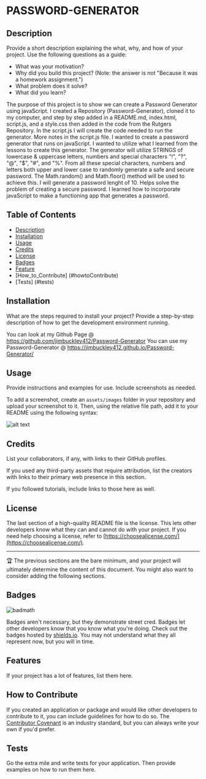 # PASSWORD-GENERATOR

## Description

Provide a short description explaining the what, why, and how of your project. Use the following questions as a guide:

- What was your motivation?
- Why did you build this project? (Note: the answer is not "Because it was a homework assignment.")
- What problem does it solve?
- What did you learn?

The purpose of this project is to show we can create a Password Generator using javaScript. I created a Repository (Password-Generator), cloned it to my computer, and step by step added in a README.md, index.html, script.js, and a style.css then added in the code from the Rutgers Repository.
In the script.js I will create the code needed to run the generator.  More notes in the script.js file. I wanted to create a password generator that runs on javaScript.
I wanted to utilize what I learned from the lessons to create this generator.
The generator will utilize STRINGS of lowercase & uppercase letters, numbers and special characters "!", "?", "@", "$", "#", and "%".  From all these special characters, numbers and letters both upper and lower case to randomly generate a safe and secure password. The Math.random() and Math.floor() method will be used to achieve this. I will generate a password lenght of 10.  Helps solve the problem of creating a secure password. I learned how to incorporate javaScript to make a functioning app that generates a password. 

## Table of Contents 

- [Description](#3)
- [Installation](#installation)
- [Usage](#usage)
- [Credits](#credits)
- [License](#license)
- [Badges](#Badges)
- [Feature](#features)
- [How_to_Contribute] (#howtoContribute)
- [Tests] (#tests)

## Installation

What are the steps required to install your project? Provide a step-by-step description of how to get the development environment running.

You can look at my Github Page @ https://github.com/jimbuckley412/Password-Generator
You can use my Password-Generator @ https://jimbuckley412.github.io/Password-Generator/

## Usage

Provide instructions and examples for use. Include screenshots as needed.

To add a screenshot, create an `assets/images` folder in your repository and upload your screenshot to it. Then, using the relative file path, add it to your README using the following syntax:

![alt text](assets/images/screenshot.png)

## Credits

List your collaborators, if any, with links to their GitHub profiles.

If you used any third-party assets that require attribution, list the creators with links to their primary web presence in this section.

If you followed tutorials, include links to those here as well.

## License

The last section of a high-quality README file is the license. This lets other developers know what they can and cannot do with your project. If you need help choosing a license, refer to [https://choosealicense.com/](https://choosealicense.com/).

---

🏆 The previous sections are the bare minimum, and your project will ultimately determine the content of this document. You might also want to consider adding the following sections.

## Badges

![badmath](https://img.shields.io/github/languages/top/nielsenjared/badmath)

Badges aren't necessary, but they demonstrate street cred. Badges let other developers know that you know what you're doing. Check out the badges hosted by [shields.io](https://shields.io/). You may not understand what they all represent now, but you will in time.

## Features

If your project has a lot of features, list them here.

## How to Contribute

If you created an application or package and would like other developers to contribute to it, you can include guidelines for how to do so. The [Contributor Covenant](https://www.contributor-covenant.org/) is an industry standard, but you can always write your own if you'd prefer.

## Tests

Go the extra mile and write tests for your application. Then provide examples on how to run them here.